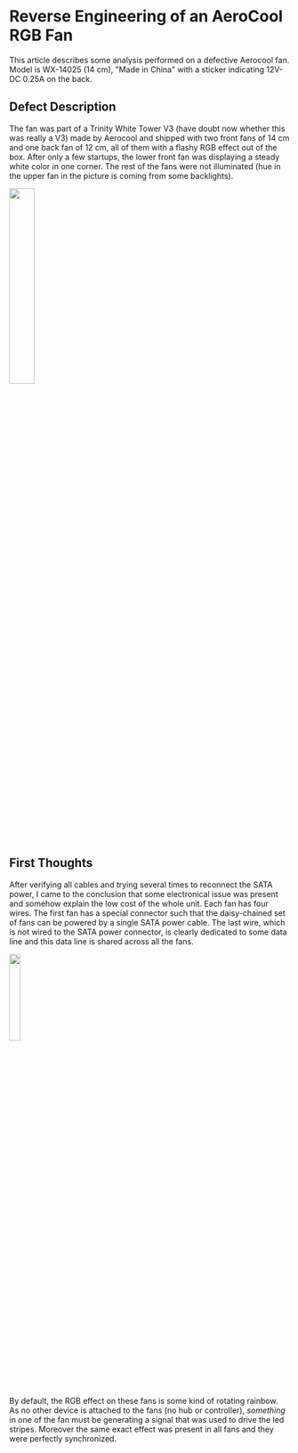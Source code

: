 # Reverse Engineering of an AeroCool RGB Fan 

This article describes some analysis performed on a defective Aerocool fan. Model is WX-14025 (14 cm), "Made in China" with a sticker indicating 12V-DC 0.25A on the back. 
## Defect Description
The fan was part of a Trinity White Tower V3 (have doubt now whether this was really a V3) made by Aerocool and shipped with two front fans of 14 cm and one back fan of 12 cm, all of them with a flashy RGB effect out of the box. After only a few startups, the lower front fan was displaying a steady white color in one corner. The rest of the fans were not illuminated (hue in the upper fan in the picture is coming from some backlights). 

<img src="https://user-images.githubusercontent.com/12449790/222844467-a7b4a56f-69a4-4225-8512-cd9ee8be95d3.png" width="30%" >

## First Thoughts
After verifying all cables and trying several times to reconnect the SATA power, I came to the conclusion that some electronical issue was present and somehow explain the low cost of the whole unit. Each fan has four wires. The first fan has a special connector such that the daisy-chained set of fans can be powered by a single SATA power cable. The last wire, which is not wired to the SATA power connector, is clearly dedicated to some data line and this data line is shared across all the fans.

<img src="https://user-images.githubusercontent.com/12449790/222847108-f93eb58c-3733-4bc3-81fd-aeeb27f4ec28.png" width="20%" >

By default, the RGB effect on these fans is some kind of rotating rainbow. As no other device is attached to the fans (no hub or controller), *something* in one of the fan must be generating a signal that was used to drive the led stripes. Moreover the same exact effect was present in all fans and they were perfectly synchronized.
